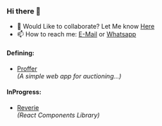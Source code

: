 ### Hi there 👋

- 👯  Would Like to collaborate? Let Me know [Here](https://wa.me/8296370500)    
- 📫 How to reach me: [E-Mail](mailto:darshanpb111@gmail.com) or [Whatsapp](https://wa.me/8296370500)

#### Defining:
- [Proffer](https://github.com/darshanpb/proffer)  
_(A simple web app for auctioning...)_

#### InProgress:
- [Reverie](https://github.com/darshanpb/reverie)  
_(React Components Library)_
